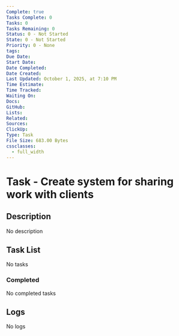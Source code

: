 ```yaml
---
Complete: true
Tasks Complete: 0
Tasks: 0
Tasks Remaining: 0
Status: 0 - Not Started
State: 0 - Not Started
Priority: 0 - None
tags:
Due Date:
Start Date:
Date Completed:
Date Created:
Last Updated: October 1, 2025, at 7:10 PM
Time Estimate:
Time Tracked:
Waiting On:
Docs:
GitHub:
Lists:
Related:
Sources:
ClickUp:
Type: Task
File Size: 683.00 Bytes
cssclasses:
  - full_width
---
```

# Task - Create system for sharing work with clients

## Description

<span class="placeholder">No description</span>

## Task List

<span class="placeholder">No tasks</span>

### Completed

<span class="placeholder">No completed tasks</span>

## Logs

<span class="placeholder">No logs</span>
